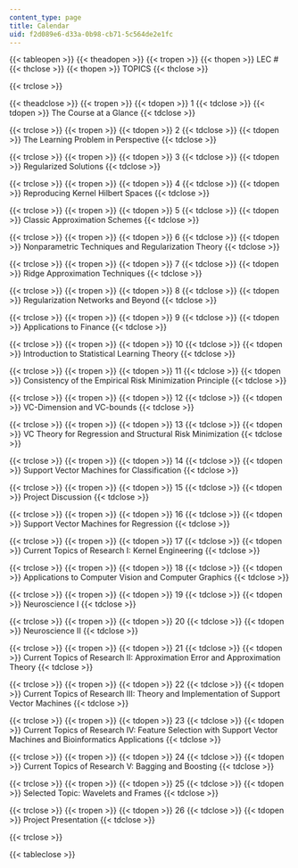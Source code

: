 ```yaml
---
content_type: page
title: Calendar
uid: f2d089e6-d33a-0b98-cb71-5c564de2e1fc
---
```


{{< tableopen >}}
{{< theadopen >}}
{{< tropen >}}
{{< thopen >}}
LEC #
{{< thclose >}}
{{< thopen >}}
TOPICS
{{< thclose >}}

{{< trclose >}}

{{< theadclose >}}
{{< tropen >}}
{{< tdopen >}}
1
{{< tdclose >}}
{{< tdopen >}}
The Course at a Glance
{{< tdclose >}}

{{< trclose >}}
{{< tropen >}}
{{< tdopen >}}
2
{{< tdclose >}}
{{< tdopen >}}
The Learning Problem in Perspective
{{< tdclose >}}

{{< trclose >}}
{{< tropen >}}
{{< tdopen >}}
3
{{< tdclose >}}
{{< tdopen >}}
Regularized Solutions
{{< tdclose >}}

{{< trclose >}}
{{< tropen >}}
{{< tdopen >}}
4
{{< tdclose >}}
{{< tdopen >}}
Reproducing Kernel Hilbert Spaces
{{< tdclose >}}

{{< trclose >}}
{{< tropen >}}
{{< tdopen >}}
5
{{< tdclose >}}
{{< tdopen >}}
Classic Approximation Schemes
{{< tdclose >}}

{{< trclose >}}
{{< tropen >}}
{{< tdopen >}}
6
{{< tdclose >}}
{{< tdopen >}}
Nonparametric Techniques and Regularization Theory
{{< tdclose >}}

{{< trclose >}}
{{< tropen >}}
{{< tdopen >}}
7
{{< tdclose >}}
{{< tdopen >}}
Ridge Approximation Techniques
{{< tdclose >}}

{{< trclose >}}
{{< tropen >}}
{{< tdopen >}}
8
{{< tdclose >}}
{{< tdopen >}}
Regularization Networks and Beyond
{{< tdclose >}}

{{< trclose >}}
{{< tropen >}}
{{< tdopen >}}
9
{{< tdclose >}}
{{< tdopen >}}
Applications to Finance
{{< tdclose >}}

{{< trclose >}}
{{< tropen >}}
{{< tdopen >}}
10
{{< tdclose >}}
{{< tdopen >}}
Introduction to Statistical Learning Theory
{{< tdclose >}}

{{< trclose >}}
{{< tropen >}}
{{< tdopen >}}
11
{{< tdclose >}}
{{< tdopen >}}
Consistency of the Empirical Risk Minimization Principle
{{< tdclose >}}

{{< trclose >}}
{{< tropen >}}
{{< tdopen >}}
12
{{< tdclose >}}
{{< tdopen >}}
VC-Dimension and VC-bounds
{{< tdclose >}}

{{< trclose >}}
{{< tropen >}}
{{< tdopen >}}
13
{{< tdclose >}}
{{< tdopen >}}
VC Theory for Regression and Structural Risk Minimization
{{< tdclose >}}

{{< trclose >}}
{{< tropen >}}
{{< tdopen >}}
14
{{< tdclose >}}
{{< tdopen >}}
Support Vector Machines for Classification
{{< tdclose >}}

{{< trclose >}}
{{< tropen >}}
{{< tdopen >}}
15
{{< tdclose >}}
{{< tdopen >}}
Project Discussion
{{< tdclose >}}

{{< trclose >}}
{{< tropen >}}
{{< tdopen >}}
16
{{< tdclose >}}
{{< tdopen >}}
Support Vector Machines for Regression
{{< tdclose >}}

{{< trclose >}}
{{< tropen >}}
{{< tdopen >}}
17
{{< tdclose >}}
{{< tdopen >}}
Current Topics of Research I: Kernel Engineering
{{< tdclose >}}

{{< trclose >}}
{{< tropen >}}
{{< tdopen >}}
18
{{< tdclose >}}
{{< tdopen >}}
Applications to Computer Vision and Computer Graphics
{{< tdclose >}}

{{< trclose >}}
{{< tropen >}}
{{< tdopen >}}
19
{{< tdclose >}}
{{< tdopen >}}
Neuroscience I
{{< tdclose >}}

{{< trclose >}}
{{< tropen >}}
{{< tdopen >}}
20
{{< tdclose >}}
{{< tdopen >}}
Neuroscience II
{{< tdclose >}}

{{< trclose >}}
{{< tropen >}}
{{< tdopen >}}
21
{{< tdclose >}}
{{< tdopen >}}
Current Topics of Research II: Approximation Error and Approximation Theory
{{< tdclose >}}

{{< trclose >}}
{{< tropen >}}
{{< tdopen >}}
22
{{< tdclose >}}
{{< tdopen >}}
Current Topics of Research III: Theory and Implementation of Support Vector Machines
{{< tdclose >}}

{{< trclose >}}
{{< tropen >}}
{{< tdopen >}}
23
{{< tdclose >}}
{{< tdopen >}}
Current Topics of Research IV: Feature Selection with Support Vector Machines and Bioinformatics Applications
{{< tdclose >}}

{{< trclose >}}
{{< tropen >}}
{{< tdopen >}}
24
{{< tdclose >}}
{{< tdopen >}}
Current Topics of Research V: Bagging and Boosting
{{< tdclose >}}

{{< trclose >}}
{{< tropen >}}
{{< tdopen >}}
25
{{< tdclose >}}
{{< tdopen >}}
Selected Topic: Wavelets and Frames
{{< tdclose >}}

{{< trclose >}}
{{< tropen >}}
{{< tdopen >}}
26
{{< tdclose >}}
{{< tdopen >}}
Project Presentation
{{< tdclose >}}

{{< trclose >}}

{{< tableclose >}}
